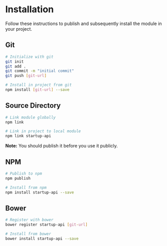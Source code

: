 # Installation

Follow these instructions to publish and subsequently install the module in your project.

## Git

```bash
# Initialize with git
git init
git add .
git commit -m "initial commit"
git push [git-url]

# Install in project from git
npm install [git-url] --save
```

## Source Directory

```bash
# Link module globally
npm link

# Link in project to local module
npm link startup-api
```

**Note:** You should publish it before you use it publicly.

## NPM

```bash
# Publish to npm
npm publish

# Install from npm
npm install startup-api --save
```

## Bower

```bash
# Register with bower
bower register startup-api [git-url]

# Install from bower
bower install startup-api --save
```
